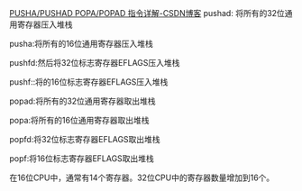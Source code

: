 [PUSHA/PUSHAD POPA/POPAD 指令详解-CSDN博客](https://blog.csdn.net/longintchar/article/details/50866801)
pushad: 将所有的32位通用寄存器压入堆栈  
  
pusha:将所有的16位通用寄存器压入堆栈  
  
pushfd:然后将32位标志寄存器EFLAGS压入堆栈  
  
pushf::将的16位标志寄存器EFLAGS压入堆栈  
  
popad:将所有的32位通用寄存器取出堆栈  
  
popa:将所有的16位通用寄存器取出堆栈  
  
popfd:将32位标志寄存器EFLAGS取出堆栈  
  
popf:将16位标志寄存器EFLAGS取出堆栈

在16位CPU中，通常有14个寄存器。32位CPU中的寄存器数量增加到16个。